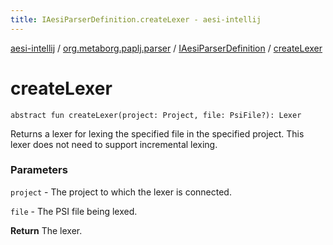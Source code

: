 ```yaml
---
title: IAesiParserDefinition.createLexer - aesi-intellij
---
```


[aesi-intellij](../../index.html) / [org.metaborg.paplj.parser](../index.html) / [IAesiParserDefinition](index.html) / [createLexer](.)

# createLexer

`abstract fun createLexer(project: Project, file: PsiFile?): Lexer`

Returns a lexer for lexing the specified file in the specified project.
This lexer does not need to support incremental lexing.

### Parameters

`project` - The project to which the lexer is connected.

`file` - The PSI file being lexed.

**Return**
The lexer.

